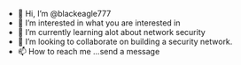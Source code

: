 - 👋 Hi, I’m @blackeagle777
- 👀 I’m interested in what you are interested in
- 🌱 I’m currently learning alot about network security
- 💞️ I’m looking to collaborate on building a security network.
- 📫 How to reach me ...send a message

<!---
blackeagle777/blackeagle777 is a ✨ special ✨ repository because its `README.md` (this file) appears on your GitHub profile.
You can click the Preview link to take a look at your changes.
--->
